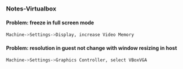 ### Notes-Virtualbox  
#### Problem: freeze in full screen mode  
```bash
Machine->Settings->Display, increase Video Memory  
```
#### Problem: resolution in guest not change with window resizing in host  
```bash
Machine->Settings->Graphics Controller, select VBoxVGA  
```

